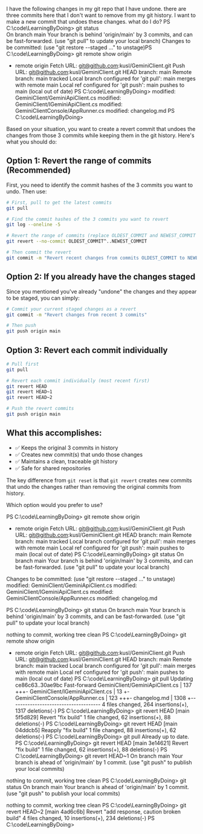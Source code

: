 I have the following changes in my git repo that I have undone. there are three commits here that I don't want to remove from my git history. I want to make a new commit that undoes these changes. what do I do? 
PS C:\code\LearningByDoing> git status    
On branch main
Your branch is behind 'origin/main' by 3 commits, and can be fast-forwarded.
  (use "git pull" to update your local branch)
Changes to be committed:
  (use "git restore --staged <file>..." to unstage)PS C:\code\LearningByDoing> git remote show origin
* remote origin
  Fetch URL: git@github.com:kusl/GeminiClient.git
  Push  URL: git@github.com:kusl/GeminiClient.git
  HEAD branch: main
  Remote branch:
    main tracked
  Local branch configured for 'git pull':
    main merges with remote main
  Local ref configured for 'git push':
    main pushes to main (local out of date)
PS C:\code\LearningByDoing> 
        modified:   GeminiClient/GeminiApiClient.cs
        modified:   GeminiClient/IGeminiApiClient.cs
        modified:   GeminiClientConsole/AppRunner.cs
        modified:   changelog.md
PS C:\code\LearningByDoing> 

Based on your situation, you want to create a revert commit that undoes the changes from those 3 commits while keeping them in the git history. Here's what you should do:

## Option 1: Revert the range of commits (Recommended)

First, you need to identify the commit hashes of the 3 commits you want to undo. Then use:

```bash
# First, pull to get the latest commits
git pull

# Find the commit hashes of the 3 commits you want to revert
git log --oneline -5

# Revert the range of commits (replace OLDEST_COMMIT and NEWEST_COMMIT with actual hashes)
git revert --no-commit OLDEST_COMMIT^..NEWEST_COMMIT

# Then commit the revert
git commit -m "Revert recent changes from commits OLDEST_COMMIT to NEWEST_COMMIT"
```

## Option 2: If you already have the changes staged

Since you mentioned you've already "undone" the changes and they appear to be staged, you can simply:

```bash
# Commit your current staged changes as a revert
git commit -m "Revert changes from recent 3 commits"

# Then push
git push origin main
```

## Option 3: Revert each commit individually

```bash
# Pull first
git pull

# Revert each commit individually (most recent first)
git revert HEAD
git revert HEAD~1  
git revert HEAD~2

# Push the revert commits
git push origin main
```

## What this accomplishes:

- ✅ Keeps the original 3 commits in history
- ✅ Creates new commit(s) that undo those changes
- ✅ Maintains a clean, traceable git history
- ✅ Safe for shared repositories

The key difference from `git reset` is that `git revert` creates new commits that undo the changes rather than removing the original commits from history.

Which option would you prefer to use?









PS C:\code\LearningByDoing> git remote show origin
* remote origin
  Fetch URL: git@github.com:kusl/GeminiClient.git
  Push  URL: git@github.com:kusl/GeminiClient.git
  HEAD branch: main
  Remote branch:
    main tracked
  Local branch configured for 'git pull':
    main merges with remote main
  Local ref configured for 'git push':
    main pushes to main (local out of date)
PS C:\code\LearningByDoing> git status
On branch main
Your branch is behind 'origin/main' by 3 commits, and can be fast-forwarded.
  (use "git pull" to update your local branch)

Changes to be committed:
  (use "git restore --staged <file>..." to unstage)
        modified:   GeminiClient/GeminiApiClient.cs
        modified:   GeminiClient/IGeminiApiClient.cs
        modified:   GeminiClientConsole/AppRunner.cs
        modified:   changelog.md

PS C:\code\LearningByDoing> git status
On branch main
Your branch is behind 'origin/main' by 3 commits, and can be fast-forwarded.
  (use "git pull" to update your local branch)

nothing to commit, working tree clean
PS C:\code\LearningByDoing> git remote show origin
* remote origin
  Fetch URL: git@github.com:kusl/GeminiClient.git
  Push  URL: git@github.com:kusl/GeminiClient.git
  HEAD branch: main
  Remote branch:
    main tracked
  Local branch configured for 'git pull':
    main merges with remote main
  Local ref configured for 'git push':
    main pushes to main (local out of date)
PS C:\code\LearningByDoing> git pull
Updating ce86c63..30ae9bc
Fast-forward
 GeminiClient/GeminiApiClient.cs  |  137 +++-
 GeminiClient/IGeminiApiClient.cs |   13 +-
 GeminiClientConsole/AppRunner.cs |  123 +++-
 changelog.md                     | 1308 +-------------------------------------
 4 files changed, 264 insertions(+), 1317 deletions(-)
PS C:\code\LearningByDoing> git revert HEAD
[main 5f5d829] Revert "fix build"
 1 file changed, 62 insertions(+), 88 deletions(-)
PS C:\code\LearningByDoing> git revert HEAD
[main 04ddcb5] Reapply "fix build"
 1 file changed, 88 insertions(+), 62 deletions(-)
PS C:\code\LearningByDoing> git pull
Already up to date.
PS C:\code\LearningByDoing> git revert HEAD
[main 3e14621] Revert "fix build"
 1 file changed, 62 insertions(+), 88 deletions(-)
PS C:\code\LearningByDoing> git revert HEAD~1
On branch main
Your branch is ahead of 'origin/main' by 1 commit.
  (use "git push" to publish your local commits)

nothing to commit, working tree clean
PS C:\code\LearningByDoing> git status
On branch main
Your branch is ahead of 'origin/main' by 1 commit.
  (use "git push" to publish your local commits)

nothing to commit, working tree clean
PS C:\code\LearningByDoing> git revert HEAD~2
[main 4ad6c6b] Revert "add response, caution broken build"
 4 files changed, 10 insertions(+), 234 deletions(-)
PS C:\code\LearningByDoing> 